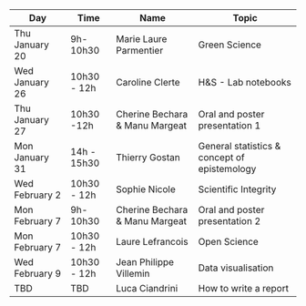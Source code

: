 ﻿|Day| Time |Name|Topic|
|--|--|--|--|
|Thu January 20|9h-10h30|Marie Laure Parmentier|Green Science|
|Wed January 26|10h30 - 12h|Caroline Clerte|H&S - Lab notebooks|
|Thu January 27|10h30 -12h|Cherine Bechara & Manu Margeat|Oral and poster presentation 1|
|Mon January 31|14h - 15h30|Thierry Gostan|General statistics & concept of epistemology|
|Wed February 2|10h30 - 12h|Sophie Nicole|Scientific Integrity|
|Mon February 7|9h-10h30|Cherine Bechara & Manu Margeat|Oral and poster presentation 2|
|Mon February 7|10h30 - 12h|Laure Lefrancois|Open Science|
|Wed February 9|10h30 - 12h|Jean Philippe Villemin|Data visualisation|
|TBD|TBD|Luca Ciandrini|How to write a report|




